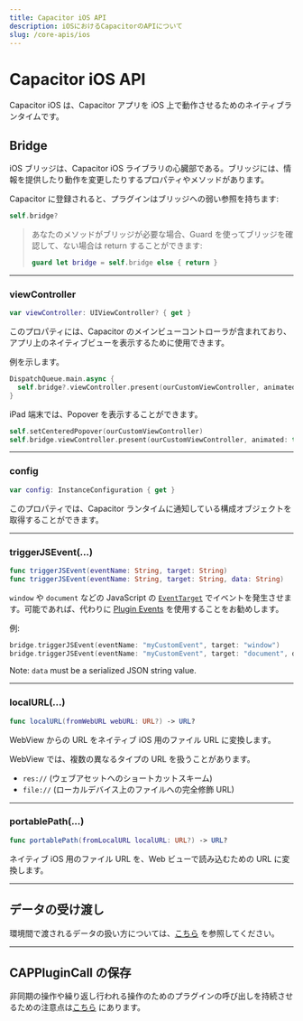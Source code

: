 ```yaml
---
title: Capacitor iOS API
description: iOSにおけるCapacitorのAPIについて
slug: /core-apis/ios
---
```


# Capacitor iOS API

Capacitor iOS は、Capacitor アプリを iOS 上で動作させるためのネイティブランタイムです。

## Bridge

iOS ブリッジは、Capacitor iOS ライブラリの心臓部である。ブリッジには、情報を提供したり動作を変更したりするプロパティやメソッドがあります。

Capacitor に登録されると、プラグインはブリッジへの弱い参照を持ちます:

```swift
self.bridge?
```

> あなたのメソッドがブリッジが必要な場合、Guard を使ってブリッジを確認して、ない場合は return することができます:
>
> ```swift
> guard let bridge = self.bridge else { return }
> ```

---

### viewController

```swift
var viewController: UIViewController? { get }
```

このプロパティには、Capacitor のメインビューコントローラが含まれており、アプリ上のネイティブビューを表示するために使用できます。

例を示します。

```swift
DispatchQueue.main.async {
  self.bridge?.viewController.present(ourCustomViewController, animated: true, completion: nil)
}
```

iPad 端末では、Popover を表示することができます。

```swift
self.setCenteredPopover(ourCustomViewController)
self.bridge.viewController.present(ourCustomViewController, animated: true, completion: nil)
```

---

### config

```swift
var config: InstanceConfiguration { get }
```

このプロパティでは、Capacitor ランタイムに通知している構成オブジェクトを取得することができます。

---

### triggerJSEvent(...)

```swift
func triggerJSEvent(eventName: String, target: String)
func triggerJSEvent(eventName: String, target: String, data: String)
```

`window` や `document` などの JavaScript の [`EventTarget`](https://developer.mozilla.org/en-US/docs/Web/API/EventTarget) でイベントを発生させます。可能であれば、代わりに [Plugin Events](/plugins/creating-plugins/ios-guide.md#plugin-events) を使用することをお勧めします。

例:

```swift
bridge.triggerJSEvent(eventName: "myCustomEvent", target: "window")
bridge.triggerJSEvent(eventName: "myCustomEvent", target: "document", data: "{ 'dataKey': 'dataValue' }")
```

Note: `data` must be a serialized JSON string value.

---

### localURL(...)

```swift
func localURL(fromWebURL webURL: URL?) -> URL?
```

WebView からの URL をネイティブ iOS 用のファイル URL に変換します。

WebView では、複数の異なるタイプの URL を扱うことがあります。

- `res://` (ウェブアセットへのショートカットスキーム)
- `file://` (ローカルデバイス上のファイルへの完全修飾 URL)

---

### portablePath(...)

```swift
func portablePath(fromLocalURL localURL: URL?) -> URL?
```

ネイティブ iOS 用のファイル URL を、Web ビューで読み込むための URL に変換します。

---

## データの受け渡し

環境間で渡されるデータの扱い方については、[こちら](/main/reference/core-apis/data-types.md#ios) を参照してください。

---

## CAPPluginCall の保存

非同期の操作や繰り返し行われる操作のためのプラグインの呼び出しを持続させるための注意点は[こちら](/main/reference/core-apis/saving-calls.md) にあります。
